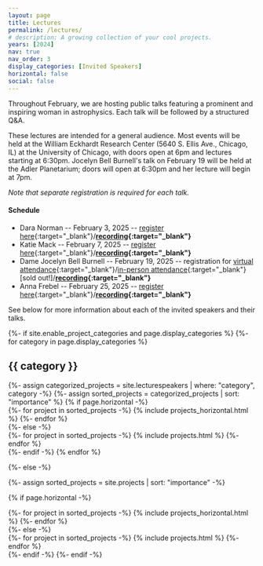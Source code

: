```yaml
---
layout: page
title: Lectures
permalink: /lectures/
# description: A growing collection of your cool projects.
years: [2024]
nav: true
nav_order: 3
display_categories: [Invited Speakers]
horizontal: false
social: false
---
```


Throughout February, we are hosting public talks featuring a prominent and inspiring woman in astrophysics. Each talk will be followed by a structured Q&A.

These lectures are intended for a general audience. Most events will be held at the William Eckhardt Research Center (5640 S. Ellis Ave., Chicago, IL) at the University of Chicago, with doors open at 6pm and lectures starting at 6:30pm. Jocelyn Bell Burnell's talk on February 19 will be held at the Adler Planetarium; doors will open at 6:30pm and her lecture will begin at 7pm.


*Note that separate registration is required for each talk.*

#### Schedule
- Dara Norman -- February 3, 2025 -- [register here](https://forms.gle/FuAxS2zSCpuX4Seb6){:target="_blank"}/**[recording](https://uchicago.hosted.panopto.com/Panopto/Pages/Viewer.aspx?id=14636922-5ce0-4897-9d8a-b2b3013c026b){:target="_blank"}**
- Katie Mack -- February 7, 2025 -- [register here](https://forms.gle/4KhPRXvUTpyvM6Gm9){:target="_blank"}/**[recording](https://uchicago.hosted.panopto.com/Panopto/Pages/Viewer.aspx?id=fe917f9a-29d5-4381-8edb-b2b3013c6997){:target="_blank"}**
- Dame Jocelyn Bell Burnell -- February 19, 2025 -- registration for [virtual attendance](https://forms.gle/ez8ajBBiGjummteL6){:target="_blank"}/[in-person attendance](https://www.adlerplanetarium.org/event/jocelyn-bell-burnell-lecture/){:target="_blank"} \[sold out!\]/**[recording](https://uchicago.hosted.panopto.com/Panopto/Pages/Viewer.aspx?id=42977e3a-c02c-4c57-90cd-b2b3013c8800){:target="_blank"}**
- Anna Frebel -- February 25, 2025 -- [register here](https://forms.gle/1t9N3GGL31TEDykL6){:target="_blank"}/**[recording](https://uchicago.hosted.panopto.com/Panopto/Pages/Viewer.aspx?id=7c40717a-4b3a-4a56-bfda-b2b3013ca8a4){:target="_blank"}**

See below for more information about each of the invited speakers and their talks.


<!-- pages/projects.md -->
<div class="projects">
{%- if site.enable_project_categories and page.display_categories %}
  <!-- Display categorized projects -->
  {%- for category in page.display_categories %}
  <h2 class="category">{{ category }}</h2>
  {%- assign categorized_projects = site.lecturespeakers | where: "category", category -%}
  {%- assign sorted_projects = categorized_projects | sort: "importance" %}
  <!-- Generate cards for each project -->
  {% if page.horizontal -%}
  <div class="container">
    <div class="row row-cols-2">
    {%- for project in sorted_projects -%}
      {% include projects_horizontal.html %}
    {%- endfor %}
    </div>
  </div>
  {%- else -%}
  <div class="grid">
    {%- for project in sorted_projects -%}
      {% include projects.html %}
    {%- endfor %}
  </div>
  {%- endif -%}
  {% endfor %}

{%- else -%}
<!-- Display projects without categories -->
  {%- assign sorted_projects = site.projects | sort: "importance" -%}
  <!-- Generate cards for each project -->
  {% if page.horizontal -%}
  <div class="container">
    <div class="row row-cols-2">
    {%- for project in sorted_projects -%}
      {% include projects_horizontal.html %}
    {%- endfor %}
    </div>
  </div>
  {%- else -%}
  <div class="grid">
    {%- for project in sorted_projects -%}
      {% include projects.html %}
    {%- endfor %}
  </div>
  {%- endif -%}
{%- endif -%}
</div>


<hr style="height:1px; visibility:hidden;" />